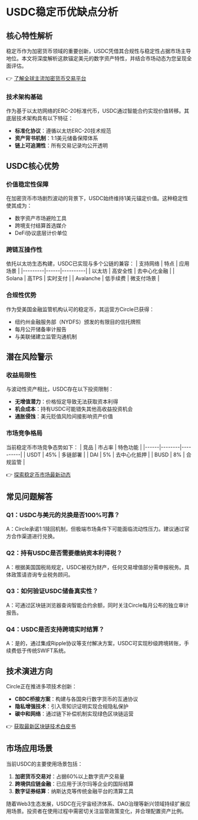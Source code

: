 # USDC稳定币优缺点分析

## 核心特性解析

稳定币作为加密货币领域的重要创新，USDC凭借其合规性与稳定性占据市场主导地位。本文将深度解析这款锚定美元的数字资产特性，并结合市场动态为您呈现全面评估。

👉 [了解全球主流加密货币交易平台](https://bit.ly/okx_welcome)

### 技术架构基础
作为基于以太坊网络的ERC-20标准代币，USDC通过智能合约实现价值转移。其底层技术架构具有以下特征：
- **标准化协议**：遵循以太坊ERC-20技术规范
- **资产背书机制**：1:1美元储备保障体系
- **链上可追溯性**：所有交易记录均公开透明

## USDC核心优势

### 价值稳定性保障
在加密货币市场剧烈波动的背景下，USDC始终维持1美元锚定价值。这种稳定性使其成为：
- 数字资产市场避险工具
- 跨境支付结算首选媒介
- DeFi协议底层计价单位

### 跨链互操作性
依托以太坊生态构建，USDC已实现与多个公链的兼容：
| 支持网络 | 特点 | 应用场景 |
|---------|------|----------|
| 以太坊 | 高安全性 | 去中心化金融 |
| Solana | 高TPS | 实时支付 |
| Avalanche | 低手续费 | 微支付场景 |

### 合规性优势
作为受美国金融监管机构认可的稳定币，其运营方Circle已获得：
- 纽约州金融服务部（NYDFS）颁发的有限目的信托牌照
- 每月公开储备审计报告
- 与美联储建立监管沟通机制

## 潜在风险警示

### 收益局限性
与波动性资产相比，USDC存在以下投资限制：
- **无增值潜力**：价格恒定导致无法获取资本利得
- **机会成本**：持有USDC可能错失其他高收益投资机会
- **通胀侵蚀**：美元贬值风险间接影响资产价值

### 市场竞争格局
当前稳定币市场竞争态势如下：
| 竞品 | 市占率 | 特色功能 |
|------|--------|----------|
| USDT | 45% | 多链部署 |
| DAI | 5% | 去中心化抵押 |
| BUSD | 8% | 合规监管 |

👉 [探索稳定币市场最新动态](https://bit.ly/okx_welcome)

## 常见问题解答

### Q1：USDC与美元的兑换是否100%可靠？
A：Circle承诺1:1赎回机制，但极端市场条件下可能面临流动性压力。建议通过官方合作渠道进行兑换。

### Q2：持有USDC是否需要缴纳资本利得税？
A：根据美国国税局规定，USDC被视为财产，任何交易增值部分需申报税务。具体政策请咨询专业税务顾问。

### Q3：如何验证USDC储备真实性？
A：可通过区块链浏览器查询智能合约余额，同时关注Circle每月公布的独立审计报告。

### Q4：USDC是否支持跨境实时结算？
A：是的，通过集成Ripple协议等支付解决方案，USDC可实现秒级跨境转账，手续费低于传统SWIFT系统。

## 技术演进方向

Circle正在推进多项技术创新：
- **CBDC桥接方案**：构建与各国央行数字货币的互通协议
- **隐私增强技术**：引入零知识证明实现合规隐私保护
- **碳中和网络**：通过链下补偿机制实现绿色区块链运营

👉 [获取最新区块链技术白皮书](https://bit.ly/okx_welcome)

## 市场应用场景

当前USDC的主要使用场景包括：
1. **加密货币交易对**：占据60%以上数字资产交易量
2. **跨境供应链金融**：已应用于沃尔玛等企业的国际结算
3. **数字证券结算**：纳斯达克等传统金融平台的清算工具

随着Web3生态发展，USDC在元宇宙经济体系、DAO治理等新兴领域持续扩展应用场景。投资者在使用过程中需密切关注监管政策变化，并合理配置资产比例。